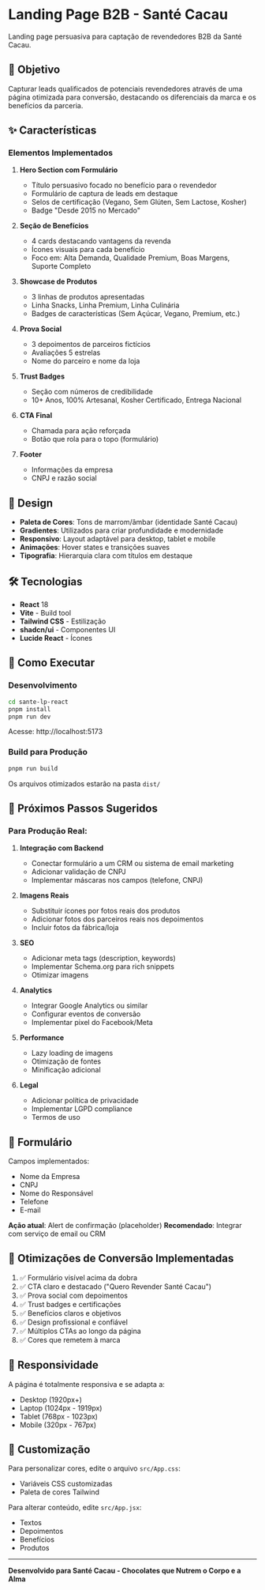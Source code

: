 # Landing Page B2B - Santé Cacau

Landing page persuasiva para captação de revendedores B2B da Santé Cacau.

## 🎯 Objetivo

Capturar leads qualificados de potenciais revendedores através de uma página otimizada para conversão, destacando os diferenciais da marca e os benefícios da parceria.

## ✨ Características

### Elementos Implementados

1. **Hero Section com Formulário**
   - Título persuasivo focado no benefício para o revendedor
   - Formulário de captura de leads em destaque
   - Selos de certificação (Vegano, Sem Glúten, Sem Lactose, Kosher)
   - Badge "Desde 2015 no Mercado"

2. **Seção de Benefícios**
   - 4 cards destacando vantagens da revenda
   - Ícones visuais para cada benefício
   - Foco em: Alta Demanda, Qualidade Premium, Boas Margens, Suporte Completo

3. **Showcase de Produtos**
   - 3 linhas de produtos apresentadas
   - Linha Snacks, Linha Premium, Linha Culinária
   - Badges de características (Sem Açúcar, Vegano, Premium, etc.)

4. **Prova Social**
   - 3 depoimentos de parceiros fictícios
   - Avaliações 5 estrelas
   - Nome do parceiro e nome da loja

5. **Trust Badges**
   - Seção com números de credibilidade
   - 10+ Anos, 100% Artesanal, Kosher Certificado, Entrega Nacional

6. **CTA Final**
   - Chamada para ação reforçada
   - Botão que rola para o topo (formulário)

7. **Footer**
   - Informações da empresa
   - CNPJ e razão social

## 🎨 Design

- **Paleta de Cores**: Tons de marrom/âmbar (identidade Santé Cacau)
- **Gradientes**: Utilizados para criar profundidade e modernidade
- **Responsivo**: Layout adaptável para desktop, tablet e mobile
- **Animações**: Hover states e transições suaves
- **Tipografia**: Hierarquia clara com títulos em destaque

## 🛠️ Tecnologias

- **React** 18
- **Vite** - Build tool
- **Tailwind CSS** - Estilização
- **shadcn/ui** - Componentes UI
- **Lucide React** - Ícones

## 🚀 Como Executar

### Desenvolvimento

```bash
cd sante-lp-react
pnpm install
pnpm run dev
```

Acesse: http://localhost:5173

### Build para Produção

```bash
pnpm run build
```

Os arquivos otimizados estarão na pasta `dist/`

## 📝 Próximos Passos Sugeridos

### Para Produção Real:

1. **Integração com Backend**
   - Conectar formulário a um CRM ou sistema de email marketing
   - Adicionar validação de CNPJ
   - Implementar máscaras nos campos (telefone, CNPJ)

2. **Imagens Reais**
   - Substituir ícones por fotos reais dos produtos
   - Adicionar fotos dos parceiros reais nos depoimentos
   - Incluir fotos da fábrica/loja

3. **SEO**
   - Adicionar meta tags (description, keywords)
   - Implementar Schema.org para rich snippets
   - Otimizar imagens

4. **Analytics**
   - Integrar Google Analytics ou similar
   - Configurar eventos de conversão
   - Implementar pixel do Facebook/Meta

5. **Performance**
   - Lazy loading de imagens
   - Otimização de fontes
   - Minificação adicional

6. **Legal**
   - Adicionar política de privacidade
   - Implementar LGPD compliance
   - Termos de uso

## 📧 Formulário

Campos implementados:
- Nome da Empresa
- CNPJ
- Nome do Responsável
- Telefone
- E-mail

**Ação atual**: Alert de confirmação (placeholder)
**Recomendado**: Integrar com serviço de email ou CRM

## 🎯 Otimizações de Conversão Implementadas

1. ✅ Formulário visível acima da dobra
2. ✅ CTA claro e destacado ("Quero Revender Santé Cacau")
3. ✅ Prova social com depoimentos
4. ✅ Trust badges e certificações
5. ✅ Benefícios claros e objetivos
6. ✅ Design profissional e confiável
7. ✅ Múltiplos CTAs ao longo da página
8. ✅ Cores que remetem à marca

## 📱 Responsividade

A página é totalmente responsiva e se adapta a:
- Desktop (1920px+)
- Laptop (1024px - 1919px)
- Tablet (768px - 1023px)
- Mobile (320px - 767px)

## 🔧 Customização

Para personalizar cores, edite o arquivo `src/App.css`:
- Variáveis CSS customizadas
- Paleta de cores Tailwind

Para alterar conteúdo, edite `src/App.jsx`:
- Textos
- Depoimentos
- Benefícios
- Produtos

---

**Desenvolvido para Santé Cacau - Chocolates que Nutrem o Corpo e a Alma**
